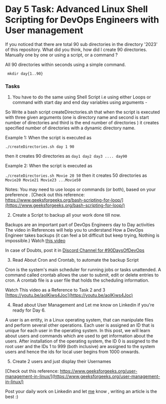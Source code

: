 # Day 5 Task: Advanced Linux Shell Scripting for DevOps Engineers with User management

If you noticed that there are total 90 sub directories in the directory '2023' of this repository. What did you think, how did I create 90 directories. Manually one by one or using a script, or a command ?

All 90 directories within seconds using a simple command.

` mkdir day{1..90}`

### Tasks 
1) You have to do the same using Shell Script i.e using either Loops or command with start day and end day variables using arguments -

 So Write a bash script createDirectories.sh that when the script is executed with three given arguments (one is directory name and second is start number of directories and third is the end number of directories ) it creates specified number of directories with a dynamic directory name.

Example 1: When the script is executed as

```./createDirectories.sh day 1 90```

then it creates 90 directories as ```day1 day2 day3 .... day90```

Example 2: When the script is executed as

```./createDirectories.sh Movie 20 50```
then it creates 50 directories as ```Movie20 Movie21 Movie23 ...Movie50```

Notes:
You may need to use loops or commands (or both), based on your preference . [Check out this reference: https://www.geeksforgeeks.org/bash-scripting-for-loop/](https://www.geeksforgeeks.org/bash-scripting-for-loop/)


 2) Create a Script to backup all your work done till now.

 Backups are an important part of DevOps Engineers day to Day activities
 The video in References will help you to understand How a DevOps Engineer takes backups (it can feel a bit difficult but keep trying, Nothing is impossible.)
 Watch [this video](https://youtu.be/aolKiws4Joc) 
 
 In case of Doubts, post it in [Discord Channel for #90DaysOfDevOps](https://discord.gg/hs3Pmc5F)


 3) Read About Cron and Crontab, to automate the backup Script
 
 Cron is the system's main scheduler for running jobs or tasks unattended. A command called crontab allows the user to submit, edit or delete entries to cron. A crontab file is a user file that holds the scheduling information.

 Watch This video as a Reference to Task 2 and 3 [https://youtu.be/aolKiws4Joc](https://youtu.be/aolKiws4Joc)


 4) Read about User Management and Let me know on Linkedin if you're ready for Day 6. 

A user is an entity, in a Linux operating system, that can manipulate files and perform several other operations. Each user is assigned an ID that is unique for each user in the operating system. In this post, we will learn about users and commands which are used to get information about the users. After installation of the operating system, the ID 0 is assigned to the root user and the IDs 1 to 999 (both inclusive) are assigned to the system users and hence the ids for local user begins from 1000 onwards.


 5) Create 2 users and just display their Usernames

[Check out this reference: https://www.geeksforgeeks.org/user-management-in-linux/](https://www.geeksforgeeks.org/user-management-in-linux/)

 Post your daily work on Linkedin and let [me](https://www.linkedin.com/in/shubhamlondhe1996/) know , writing an article is the best :)

